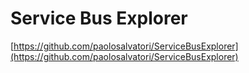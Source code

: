 # Service Bus Explorer

[https://github.com/paolosalvatori/ServiceBusExplorer](https://github.com/paolosalvatori/ServiceBusExplorer)
